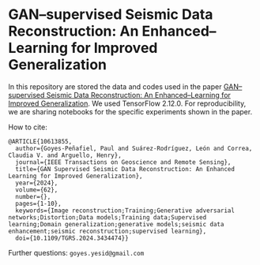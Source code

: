 # GAN–supervised Seismic Data Reconstruction: An Enhanced–Learning for Improved Generalization

In this repository are stored the data and codes used in the paper [GAN–supervised Seismic Data Reconstruction: An Enhanced–Learning for Improved Generalization](https://ieeexplore.ieee.org/abstract/document/10613855). We used TensorFlow 2.12.0. For reproducibility, we are sharing notebooks for the specific experiments shown in the paper. 

How to cite:
```
@ARTICLE{10613855,
  author={Goyes-Peñafiel, Paul and Suárez-Rodríguez, León and Correa, Claudia V. and Arguello, Henry},
  journal={IEEE Transactions on Geoscience and Remote Sensing}, 
  title={GAN Supervised Seismic Data Reconstruction: An Enhanced Learning for Improved Generalization}, 
  year={2024},
  volume={62},
  number={},
  pages={1-10},
  keywords={Image reconstruction;Training;Generative adversarial networks;Distortion;Data models;Training data;Supervised learning;Domain generalization;generative models;seismic data enhancement;seismic reconstruction;supervised learning},
  doi={10.1109/TGRS.2024.3434474}}
```

Further questions: ```goyes.yesid@gmail.com ```
